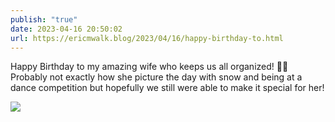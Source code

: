 ```yaml
---
publish: "true"
date: 2023-04-16 20:50:02
url: https://ericmwalk.blog/2023/04/16/happy-birthday-to.html
---
```

Happy Birthday to my amazing wife who keeps us all organized! 🥳🎂 Probably not exactly how she picture the day with snow and being at a dance competition but hopefully we still were able to make it special for her!

![](https://ericmwalk.blog/uploads/2023/9709651b22.jpg)